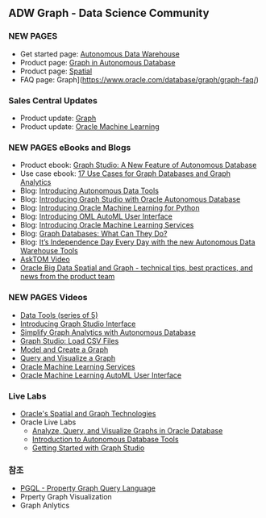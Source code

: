 ## ADW Graph - Data Science Community

### NEW PAGES
* Get started page: [Autonomous Data Warehouse](https://www.oracle.com/goto/adw-get-started)
* Product page: [Graph in Autonomous Database](https://www.oracle.com/database/graph/)
* Product page: [Spatial](https://www.oracle.com/database/spatial/)
* FAQ page: Graph](https://www.oracle.com/database/graph/graph-faq/)

### Sales Central Updates 
* Product update: [Graph  ](https://salescentral.oracle.com/SCPortal/?root=offeringDetails/53467)
* Product update: [Oracle Machine Learning](https://salescentral.oracle.com/SCPortal/index.html?root=offeringDetails%2F51759)
### NEW PAGES eBooks and Blogs
* Product ebook: [Graph Studio: A New Feature of Autonomous Database](https://www.oracle.com/a/ocom/docs/graph-database-analytics-details.pdf)
* Use case ebook: [17 Use Cases for Graph Databases and Graph Analytics](https://www.oracle.com/cloud/solutions/use-cases-for-graph-databases-and-graph-analytics-ebook/)
* Blog: [Introducing Autonomous Data Tools ](https://blogs.oracle.com/database/announcing-new-data-tools-in-autonomous-data-warehouse)
* Blog: [Introducing Graph Studio with Oracle Autonomous Database ](https://blogs.oracle.com/database/make-graph-databases-easy)
* Blog: [Introducing Oracle Machine Learning for Python           ](https://blogs.oracle.com/machinelearning/introducing-oracle-machine-learning-for-python-v2)
* Blog: [Introducing OML AutoML User Interface                    ](https://blogs.oracle.com/machinelearning/introducing-oml-automl-user-interface)
* Blog: [Introducing Oracle Machine Learning Services             ](https://blogs.oracle.com/machinelearning/introducing-oracle-machine-learning-services)
* Blog: [Graph Databases: What Can They Do?                       ](https://blogs.oracle.com/database/graph-databases%3a-what-can-they-do)
* Blog: [It’s Independence Day Every Day with the new Autonomous Data Warehouse Tools](https://blogs.oracle.com/database/it%E2%80%99s-independence-day-every-day-with-the-new-autonomous-data-warehouse-data-tools)
* [AskTOM Video ](https://asktom.oracle.com/pls/apex/f?p=100:570::::RR,570::&cs=3F_7s6G92amYF_t_dVLLIGT-Aw9Ghwynk0zAe180bNokncp0LRt3iX6rdrCHIC-dKcv5etByIEprB5ZZr9ItbSg)
* [Oracle Big Data Spatial and Graph - technical tips, best practices, and news from the product team](https://blogs.oracle.com/bigdataspatialgraph/)

### NEW PAGES  Videos
* [Data Tools (series of 5)                         ](https://www.youtube.com/playlist?list=PLcFwxJMrxygCThL2ww6NQyL7w33rlHYbw)
* [Introducing Graph Studio Interface               ](https://www.youtube.com/watch?v=URdchKSsy3E&feature=emb_logo)
* [Simplify Graph Analytics with Autonomous Database](https://www.youtube.com/watch?v=v55hU30Mb0s)
* [Graph Studio: Load CSV Files                     ](https://www.youtube.com/watch?v=F_3xe18kWoo)
* [Model and Create a Graph                         ](https://www.youtube.com/watch?v=5g9i9HA_cn0)
* [Query and Visualize a Graph                      ](https://www.youtube.com/watch?v=DLRlnw-NI1g)
* [Oracle Machine Learning Services                 ](https://youtu.be/ORu4AbilJSk)
* [Oracle Machine Learning AutoML User Interface    ](https://www.youtube.com/watch?v=OJruGWToLrI) 

### Live Labs
* [Oracle's Spatial and Graph Technologies](https://www.youtube.com/channel/UCZqBavfLlCuS0il6zNY696w)
* Oracle Live Labs
  * [Analyze, Query, and Visualize Graphs in Oracle Database](https://apexapps.oracle.com/pls/apex/dbpm/r/livelabs/workshop-attendee-2?p210_workshop_id=686&p210_type=3&session=109381570794329) 
  * [Introduction to Autonomous Database Tools ](https://apexapps.oracle.com/pls/apex/dbpm/r/livelabs/view-workshop?wid=789)
  * [Getting Started with Graph Studio](https://apexapps.oracle.com/pls/apex/dbpm/r/livelabs/workshop-attendee-2?p210_workshop_id=758&p210_type=3&session=6871376584532)

### 참조
* [PGQL - Property Graph Query Language](https://github.com/oracle/pgql-lang)
* Prperty Graph Visualization
* Graph Anlytics
